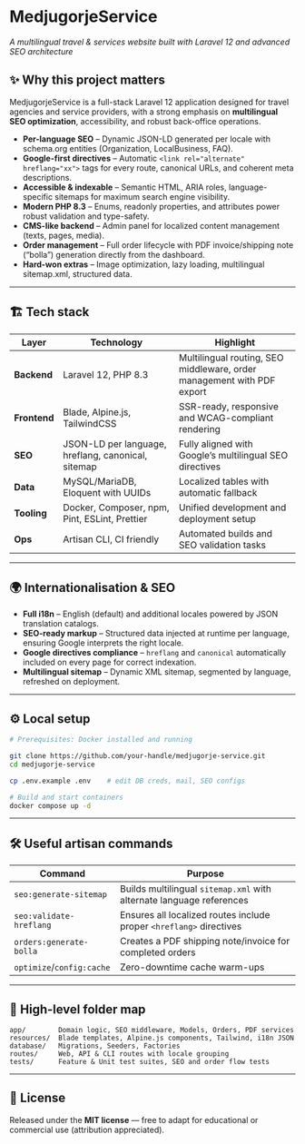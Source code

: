 
# MedjugorjeService  
_A multilingual travel & services website built with Laravel 12 and advanced SEO architecture_  

## ✨ Why this project matters
MedjugorjeService is a full-stack Laravel 12 application designed for travel agencies and service providers, with a strong emphasis on **multilingual SEO optimization**, accessibility, and robust back-office operations.  

* **Per-language SEO** – Dynamic JSON-LD generated per locale with schema.org entities (Organization, LocalBusiness, FAQ).  
* **Google-first directives** – Automatic `<link rel="alternate" hreflang="xx">` tags for every route, canonical URLs, and coherent meta descriptions.  
* **Accessible & indexable** – Semantic HTML, ARIA roles, language-specific sitemaps for maximum search engine visibility.  
* **Modern PHP 8.3** – Enums, readonly properties, and attributes power robust validation and type-safety.  
* **CMS-like backend** – Admin panel for localized content management (texts, pages, media).  
* **Order management** – Full order lifecycle with PDF invoice/shipping note (“bolla”) generation directly from the dashboard.  
* **Hard-won extras** – Image optimization, lazy loading, multilingual sitemap.xml, structured data.  

---

## 🏗️ Tech stack  

| Layer         | Technology                                         | Highlight                                                                 |
|---------------|----------------------------------------------------|---------------------------------------------------------------------------|
| **Backend**   | Laravel 12, PHP 8.3                                | Multilingual routing, SEO middleware, order management with PDF export    |
| **Frontend**  | Blade, Alpine.js, TailwindCSS                      | SSR-ready, responsive and WCAG-compliant rendering                        |
| **SEO**       | JSON-LD per language, hreflang, canonical, sitemap | Fully aligned with Google’s multilingual SEO directives                   |
| **Data**      | MySQL/MariaDB, Eloquent with UUIDs                 | Localized tables with automatic fallback                                  |
| **Tooling**   | Docker, Composer, npm, Pint, ESLint, Prettier      | Unified development and deployment setup                                  |
| **Ops**       | Artisan CLI, CI friendly                           | Automated builds and SEO validation tasks                                 |  

---

## 🌍 Internationalisation & SEO  

* **Full i18n** – English (default) and additional locales powered by JSON translation catalogs.  
* **SEO-ready markup** – Structured data injected at runtime per language, ensuring Google interprets the right locale.  
* **Google directives compliance** – `hreflang` and `canonical` automatically included on every page for correct indexation.  
* **Multilingual sitemap** – Dynamic XML sitemap, segmented by language, refreshed on deployment.  

---

## ⚙️ Local setup  

```bash
# Prerequisites: Docker installed and running

git clone https://github.com/your-handle/medjugorje-service.git
cd medjugorje-service

cp .env.example .env    # edit DB creds, mail, SEO configs

# Build and start containers
docker compose up -d
````

---

## 🛠️ Useful artisan commands

| Command                   | Purpose                                                              |
| ------------------------- | -------------------------------------------------------------------- |
| `seo:generate-sitemap`    | Builds multilingual `sitemap.xml` with alternate language references |
| `seo:validate-hreflang`   | Ensures all localized routes include proper `<hreflang>` directives  |
| `orders:generate-bolla`   | Creates a PDF shipping note/invoice for completed orders             |
| `optimize`/`config:cache` | Zero-downtime cache warm-ups                                         |

---

## 📁 High-level folder map

```text
app/        Domain logic, SEO middleware, Models, Orders, PDF services
resources/  Blade templates, Alpine.js components, Tailwind, i18n JSON
database/   Migrations, Seeders, Factories
routes/     Web, API & CLI routes with locale grouping
tests/      Feature & Unit test suites, SEO and order flow tests
```

---

## 📜 License

Released under the **MIT license** — free to adapt for educational or commercial use (attribution appreciated).
